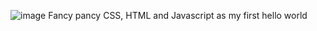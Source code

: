 ![image](https://github.com/user-attachments/assets/fd06a18b-63f7-442a-9d53-331e76fe5079)
Fancy pancy CSS, HTML and Javascript as my first hello world
